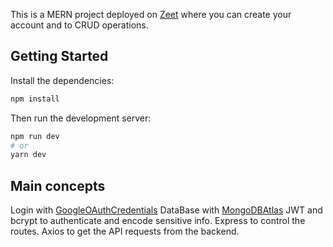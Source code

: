 This is a MERN project deployed on [Zeet](https://fejg2o6wm9.execute-api.us-east-2.amazonaws.com/) where you can create your account and to CRUD operations.

## Getting Started

Install the dependencies:
```bash
npm install
```

Then run the development server:

```bash
npm run dev
# or
yarn dev
```
## Main concepts

Login with [GoogleOAuthCredentials](https://cloud.google.com/)
DataBase with [MongoDBAtlas](https://www.mongodb.com/cloud/atlas/lp/try4?utm_content=rlsavisitor&utm_source=google&utm_campaign=search_gs_pl_evergreen_atlas_core_retarget-brand_gic-null_amers-all_ps-all_desktop_eng_lead&utm_term=mongodb%20atlas&utm_medium=cpc_paid_search&utm_ad=e&utm_ad_campaign_id=14412646314&adgroup=131761122132&gclid=Cj0KCQiA4OybBhCzARIsAIcfn9kIqptSwdFLn4ExuLMgvMsozKEeBEaf1Z2gM8XQzVOVAzE2gxse_MMaAhVGEALw_wcB)
JWT and bcrypt to authenticate and encode sensitive info.
Express to control the routes.
Axios to get the API requests from the backend.
